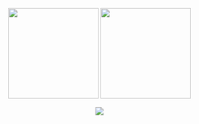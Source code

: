<p align="center">
  <img height="180px" src="https://github-readme-stats.vercel.app/api?username=BandarAI&show_icons=true&theme=tokyonight&hide_border=true&bg_color=ffffff00" />
  <img height="180px" src="https://github-readme-stats.vercel.app/api/top-langs/?username=BandarAI&layout=compact&theme=tokyonight&hide_border=true&bg_color=ffffff00" />
</p>

<p align="center">
  <img src="https://github-readme-activity-graph.vercel.app/graph?username=BandarAI&theme=tokyonight&area=true&hide_border=true&bg_color=ffffff00" />
</p>

